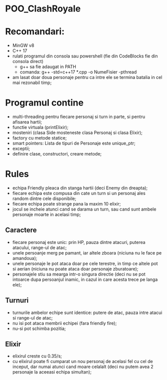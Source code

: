 # POO_ClashRoyale

# Recomandari:
  - MinGW v8
  - C++ 17
  - rulati programul din consola sau powershell (fie din CodeBlocks fie din consola direct)
      - g++ sa fie adaugat in PATH
      - comanda: g++ -std=c++17 *.cpp -o NumeFisier -pthread
  - am lasat doar doua personaje pentru ca intre ele se termina batalia in cel mai rezonabil timp;

# Programul contine
  - multi-threading pentru fiecare personaj si turn in parte, si pentru afisarea hartii;
  - functie virtuala (printElixir);
  - mosteniri (clasa Side mosteneste clasa Personaj si clasa Elixir);
  - factory cu metode statice;  
  - smart pointers: Lista de tipuri de Personaje este unique_ptr;
  - exceptii;
  - definire clase, constructori, creare metode;
  
# Rules
  - echipa Friendly pleaca din stanga hartii (deci Enemy din dreapta);
  - fiecare echipa este compusa din cate un turn si un personaj ales random dintre cele disponibile;
  - fiecare echipa poate strange pana la maxim 10 elixir;
  - jocul se incheie atunci cand se darama un turn, sau cand sunt ambele personaje moarte in acelasi timp;
  
  ## Caractere
  - fiecare personaj este unic: prin HP, pauza dintre atacuri, puterea atacului, range-ul de atac;
  - unele persoanje merg pe pamant, iar altele zboara (niciuna nu le face pe amandoua);
  - unele personaje le pot ataca doar pe cele terestre, in timp ce altele pot si aerian (niciuna nu poate ataca doar personaje zburatoare);
  - personajele stiu sa mearga intr-o singura directie (deci nu se pot intoarce dupa persoanjul inamic, in cazul in care acesta trece pe langa ele);
  
  ## Turnuri
  - turnurile ambelor echipe sunt identice: putere de atac, pauza intre atacui si range-ul de atac;
  - nu isi pot ataca membrii echipei (fara friendly fire);
  - nu-si pot schimba pozitia;
  
  ## Elixir
  - elixirul creste cu 0.35/s;
  - cu elixirul poate fi cumparat un nou personaj de acelasi fel cu cel de inceput, 
    dar numai atunci cand moare celalalt (deci nu putem avea 2 personaje la aceeasi echipa simultan);

